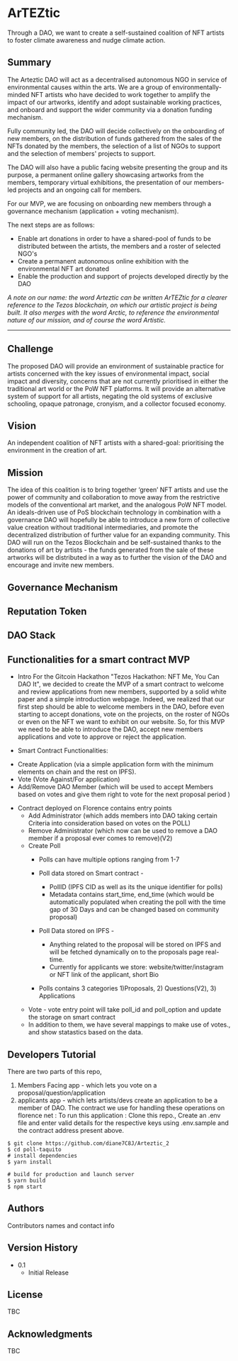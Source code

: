 # ArTEZtic
Through a DAO, we want to create a self-sustained coalition of NFT artists to foster climate awareness and nudge climate action. 

## Summary
The Arteztic DAO will act as a decentralised autonomous NGO in service of environmental causes within the arts. We are a group of environmentally-minded NFT artists who have decided to work together to amplify the impact of our artworks, identify and adopt sustainable working practices, and onboard and support the wider community via a donation funding mechanism.

Fully community led, the DAO will decide collectively on the onboarding of new members, on the distribution of funds gathered from the sales of the NFTs donated by the members, the selection of a list of NGOs to support and the selection of members' projects to support.

The DAO will also have a public facing website presenting the group and its purpose, a permanent online gallery showcasing artworks from the members, temporary virtual exhibitions, the presentation of our members-led projects and an ongoing call for members.

For our MVP, we are focusing on onboarding new members through a governance mechanism (application + voting mechanism).

The next steps are as follows:
- Enable art donations in order to have a shared-pool of funds to be distributed between the artists, the members and a roster of selected NGO's
- Create a permanent autonomous online exhibition with the environmental NFT art donated
- Enable the production and support of projects developed directly by the DAO

*A note on our name: the word Arteztic can be written ArTEZtic for a clearer reference to the Tezos blockchain, on which our artistic project is being built. It also merges with the word Arctic, to reference the environmental nature of our mission, and of course the word Artistic.*

-------------

## Challenge
The proposed DAO will provide an environment of sustainable practice for artists concerned with the key issues of environmental impact, social impact and diversity, concerns that are not currently prioritised in either the traditional art world or the PoW NFT platforms. It will provide an alternative system of support for all artists, negating the old systems of exclusive schooling, opaque patronage, cronyism, and a collector focused economy.

## Vision
An independent coalition of NFT artists with a shared-goal: prioritising the environment in the creation of art. 

## Mission 
The idea of this coalition is to bring together ‘green’ NFT artists and use the power of community and collaboration to move away from the restrictive models of the conventional art market, and the analogous PoW NFT model.
An ideals-driven use of PoS blockchain technology in combination with a governance DAO will hopefully be able to introduce a new form of collective value creation without traditional intermediaries, and promote the decentralized distribution of further value for an expanding community.
This DAO will run on the Tezos Blockchain and be self-sustained thanks to the donations of art by artists - the funds generated from the sale of these artworks will be distributed in a way as to further the vision of the DAO and encourage and invite new members.

## Governance Mechanism

## Reputation Token

## DAO Stack

## Functionalities for a smart contract MVP
* Intro
For the Gitcoin Hackathon "Tezos Hackathon: NFT Me, You Can DAO It", we decided to create the MVP of a smart contract to welcome and review applications from new members,  supported by a solid white paper and a simple introduction webpage.
Indeed, we realized that our first step should be able to welcome members in the DAO, before even starting to accept donations, vote on the projects, on the roster of NGOs or even on the NFT we want to exhibit on our website. So, for this MVP we need to be able to introduce the DAO, accept new members applications and vote to approve or reject the application.

* Smart Contract Functionalities: 
- Create Application (via a simple application form with the minimum elements on chain and the rest on IPFS).
- Vote (Vote Against/For application)
- Add/Remove DAO Member (which will be used to accept Members based on votes and give them right to vote for the next proposal period )

* Contract deployed on Florence contains  entry points 
   * Add Administrator (which adds members into DAO taking certain Criteria into consideration based on votes on the POLL) 
   * Remove Administrator (which now can be used to remove a DAO member if a proposal ever comes to remove)(V2)
   * Create Poll 
      * Polls can have multiple options ranging from 1-7 
      * Poll data stored on Smart contract - 
         - PollID (IPFS CID as well as its the unique identifier for polls)
         - Metadata contains start_time, end_time (which would be automatically populated when creating the poll with the time gap of 30 Days and can be changed based on community             proposal)
      * Poll Data stored on IPFS -
         - Anything related to the proposal will be stored on IPFS and will be fetched dynamically on to the proposals page real-time.
         - Currently for applicants we store: website/twitter/instagram or NFT link of the applicant, short Bio

      * Polls contains 3 categories  1)Proposals, 2) Questions(V2), 3) Applications
   * Vote - vote entry point will take poll_id and poll_option and update the storage on smart contract
   * In addition to them, we have several mappings to make use of votes., and show statastics based on the data.

## Developers Tutorial
There are two parts of this repo,
1) Members Facing app - which lets you vote on a proposal/question/application
2) applicants app - which lets artists/devs create an application to be a member of DAO.
The contract we use for handling these operations on florence net : 
To run this application : Clone this repo., Create an .env file and enter valid details for the respective keys using .env.sample and the contract address present above. 
```
$ git clone https://github.com/diane7C8J/Arteztic_2
$ cd poll-taquito
# install dependencies
$ yarn install

# build for production and launch server
$ yarn build
$ npm start
```


## Authors
Contributors names and contact info

## Version History

* 0.1
    * Initial Release

## License
TBC 

## Acknowledgments
TBC
